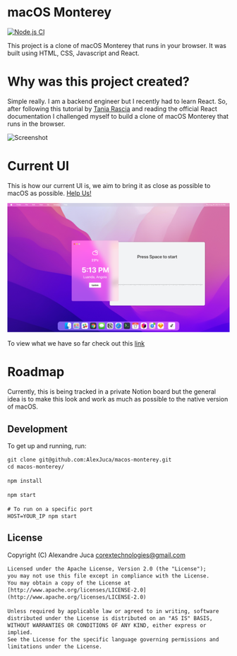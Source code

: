 # macOS Monterey

[![Node.js CI](https://github.com/AlexJuca/macos-monterey/actions/workflows/node.js.yml/badge.svg?branch=main)](https://github.com/AlexJuca/macos-monterey/actions/workflows/node.js.yml)

This project is a clone of macOS Monterey that runs in your browser.
It was built using HTML, CSS, Javascript and React.

# Why was this project created?

Simple really. I am a backend engineer but I recently had to learn React. So, after following
this tutorial by [Tania Rascia](https://www.taniarascia.com/getting-started-with-react/) and reading the official React documentation I challenged myself to build a clone of macOS Monterey that runs in the browser.

![Screenshot](https://github.com/AlexJuca/macos-monterey/raw/main/.github/imgs/screen.gif)

# Current UI

This is how our current UI is, we aim to bring it as close as possible to macOS as possible.
[Help Us!](https://github.com/AlexJuca/macos-monterey/issues/new)

![Screenshot](https://github.com/AlexJuca/macos-monterey/raw/main/.github/imgs/macos-monterey.png)

To view what we have so far check out this [link](http://macos-monteray.herokuapp.com)

# Roadmap

Currently, this is being tracked in a private Notion board but the general idea is to make
this look and work as much as possible to the native version of macOS.

## Development

To get up and running, run:

```shell
git clone git@github.com:AlexJuca/macos-monterey.git
cd macos-monterey/

npm install

npm start

# To run on a specific port
HOST=YOUR_IP npm start
```

## License

Copyright (C) Alexandre Juca <corextechnologies@gmail.com>

    Licensed under the Apache License, Version 2.0 (the "License");
    you may not use this file except in compliance with the License.
    You may obtain a copy of the License at [http://www.apache.org/licenses/LICENSE-2.0](http://www.apache.org/licenses/LICENSE-2.0)

    Unless required by applicable law or agreed to in writing, software
    distributed under the License is distributed on an "AS IS" BASIS,
    WITHOUT WARRANTIES OR CONDITIONS OF ANY KIND, either express or implied.
    See the License for the specific language governing permissions and
    limitations under the License.
